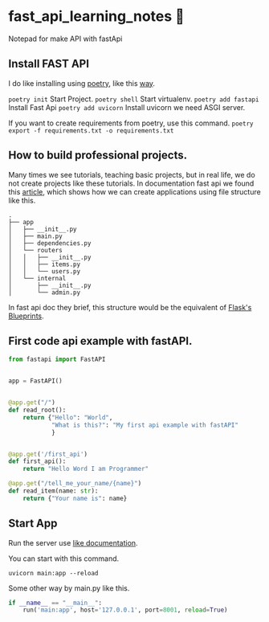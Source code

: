 # fast_api_learning_notes :snake:

Notepad for make API with fastApi

## Install FAST API

I do like installing using [poetry](https://python-poetry.org/), like this [way](https://github.com/heldeveloper/tools_python#-referencias-sobre-o-tema).

`poetry init` Start Project.
`poetry shell` Start virtualenv.
`poetry add fastapi` Install Fast Api
`poetry add uvicorn` Install uvicorn we need ASGI server.

If you want to create requirements from poetry, use this command.
`poetry export -f requirements.txt -o requirements.txt`



## How to build professional projects.
Many times we see tutorials, teaching basic projects, but in real life, we do not create projects like these tutorials.
In documentation fast api we found this [article](https://fastapi.tiangolo.com/tutorial/bigger-applications/), which shows how we can create applications using file structure like this.

```shell
.
├── app
│   ├── __init__.py
│   ├── main.py
│   ├── dependencies.py
│   └── routers
│   │   ├── __init__.py
│   │   ├── items.py
│   │   └── users.py
│   └── internal
│       ├── __init__.py
│       └── admin.py
```
In fast api doc they brief, this structure would be the equivalent of [Flask's Blueprints](https://flask.palletsprojects.com/en/2.2.x/blueprints/).


## First code api example with fastAPI.

```python
from fastapi import FastAPI


app = FastAPI()


@app.get("/")
def read_root():
    return {"Hello": "World",
            "What is this?": "My first api example with fastAPI"
            }


@app.get('/first_api')
def first_api():
    return "Hello Word I am Programmer"

@app.get("/tell_me_your_name/{name}")
def read_item(name: str):
    return {"Your name is": name}
```

## Start App
Run the server use [like documentation](https://fastapi.tiangolo.com/#run-it).

You can start with this command.

`uvicorn main:app --reload`

Some other way by main.py like this.

```python
if __name__ == "__main__":
    run('main:app', host='127.0.0.1', port=8001, reload=True)
```